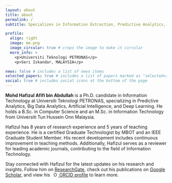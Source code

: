 ```yaml
---
layout: about
title: about
permalink: /
subtitle: Specializes in Information Extraction, Predictive Analytics, Big Data Analytics, AI/ML.

profile:
  align: right
  image: me.png
  image_circular: true # crops the image to make it circular
  more_info: >
    <p>Universiti Teknologi PETRONAS</p>
    <p>Seri Iskandar, MALAYSIA</p>

news: false # includes a list of news items
selected_papers: true # includes a list of papers marked as "selected={true}"
social: true # includes social icons at the bottom of the page
---
```


<b>Mohd Hafizul Afifi bin Abdullah</b> is a Ph.D. candidate in Information Technology at Universiti Teknologi PETRONAS, specializing in Predictive Analytics, Big Data Analytics, Artificial Intelligence, and Deep Learning. He holds a B.Sc. in Computer Science and an M.Sc. in Information Technology from Universiti Tun Hussein Onn Malaysia.

Hafizul has 8 years of research experience and 5 years of teaching experience. He is a certified Graduate Technologist by MBOT and an IEEE Graduate Student Member. His recent development includes continuous improvement in teaching methods. Additionally, Hafizul serves as a reviewer for leading academic journals, contributing to the field of Information Technology.

Stay connected with Hafizul for the latest updates on his research and insights. Follow him on [ResearchGate](https://www.researchgate.net/profile/Mohd_Hafizul_Afifi_Abdullah), check out his publications on [Google Scholar](https://scholar.google.com/citations?user=mWsihrgAAAAJ&hl=en), and view his <a id="cy-effective-orcid-url" class="underline" href="https://orcid.org/0000-0002-1427-2571" target="orcid.widget" rel="me noopener noreferrer" style="vertical-align: top"> <img src="https://orcid.org/sites/default/files/images/orcid_16x16.png" style="width: 1em; margin-inline-start: 0.5em" alt="ORCID iD icon"/> ORCID profile</a> to learn more.